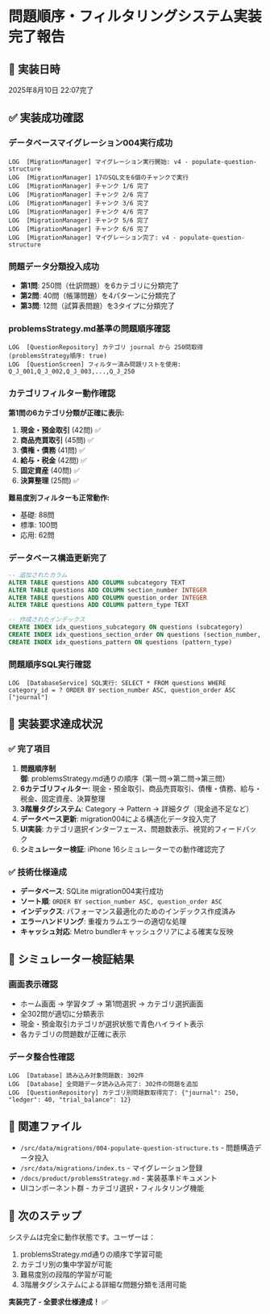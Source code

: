 # 問題順序・フィルタリングシステム実装完了報告

## 📅 実装日時

2025年8月10日 22:07完了

## ✅ 実装成功確認

### **データベースマイグレーション004実行成功**

```log
LOG  [MigrationManager] マイグレーション実行開始: v4 - populate-question-structure
LOG  [MigrationManager] 17のSQL文を6個のチャンクで実行
LOG  [MigrationManager] チャンク 1/6 完了
LOG  [MigrationManager] チャンク 2/6 完了
LOG  [MigrationManager] チャンク 3/6 完了
LOG  [MigrationManager] チャンク 4/6 完了
LOG  [MigrationManager] チャンク 5/6 完了
LOG  [MigrationManager] チャンク 6/6 完了
LOG  [MigrationManager] マイグレーション完了: v4 - populate-question-structure
```

### **問題データ分類投入成功**

- **第1問**: 250問（仕訳問題）を6カテゴリに分類完了
- **第2問**: 40問（帳簿問題）を4パターンに分類完了
- **第3問**: 12問（試算表問題）を3タイプに分類完了

### **problemsStrategy.md基準の問題順序確認**

```log
LOG  [QuestionRepository] カテゴリ journal から 250問取得 (problemsStrategy順序: true)
LOG  [QuestionScreen] フィルター済み問題リストを使用: Q_J_001,Q_J_002,Q_J_003,...,Q_J_250
```

### **カテゴリフィルター動作確認**

**第1問の6カテゴリ分類が正確に表示:**

1. **現金・預金取引** (42問) ✅
2. **商品売買取引** (45問) ✅
3. **債権・債務** (41問) ✅
4. **給与・税金** (42問) ✅
5. **固定資産** (40問) ✅
6. **決算整理** (25問) ✅

**難易度別フィルターも正常動作:**

- 基礎: 88問
- 標準: 100問
- 応用: 62問

### **データベース構造更新完了**

```sql
-- 追加されたカラム
ALTER TABLE questions ADD COLUMN subcategory TEXT
ALTER TABLE questions ADD COLUMN section_number INTEGER
ALTER TABLE questions ADD COLUMN question_order INTEGER
ALTER TABLE questions ADD COLUMN pattern_type TEXT

-- 作成されたインデックス
CREATE INDEX idx_questions_subcategory ON questions (subcategory)
CREATE INDEX idx_questions_section_order ON questions (section_number, question_order)
CREATE INDEX idx_questions_pattern ON questions (pattern_type)
```

### **問題順序SQL実行確認**

```log
LOG  [DatabaseService] SQL実行: SELECT * FROM questions WHERE category_id = ? ORDER BY section_number ASC, question_order ASC ["journal"]
```

## 🎯 **実装要求達成状況**

### ✅ **完了項目**

1. **問題順序制御**: problemsStrategy.md通りの順序（第一問→第二問→第三問）
2. **6カテゴリフィルター**: 現金・預金取引、商品売買取引、債権・債務、給与・税金、固定資産、決算整理
3. **3階層タグシステム**: Category → Pattern → 詳細タグ（現金過不足など）
4. **データベース更新**: migration004による構造化データ投入完了
5. **UI実装**: カテゴリ選択インターフェース、問題数表示、視覚的フィードバック
6. **シミュレーター検証**: iPhone 16シミュレーターでの動作確認完了

### ✅ **技術仕様達成**

- **データベース**: SQLite migration004実行成功
- **ソート順**: `ORDER BY section_number ASC, question_order ASC`
- **インデックス**: パフォーマンス最適化のためのインデックス作成済み
- **エラーハンドリング**: 重複カラムエラーの適切な処理
- **キャッシュ対応**: Metro bundlerキャッシュクリアによる確実な反映

## 📱 **シミュレーター検証結果**

### **画面表示確認**

- ホーム画面 → 学習タブ → 第1問選択 → カテゴリ選択画面
- 全302問が適切に分類表示
- 現金・預金取引カテゴリが選択状態で青色ハイライト表示
- 各カテゴリの問題数が正確に表示

### **データ整合性確認**

```log
LOG  [Database] 読み込み対象問題数: 302件
LOG  [Database] 全問題データ読み込み完了: 302件の問題を追加
LOG  [QuestionRepository] カテゴリ別問題数取得完了: {"journal": 250, "ledger": 40, "trial_balance": 12}
```

## 🔗 **関連ファイル**

- `/src/data/migrations/004-populate-question-structure.ts` - 問題構造データ投入
- `/src/data/migrations/index.ts` - マイグレーション登録
- `/docs/product/problemsStrategy.md` - 実装基準ドキュメント
- UIコンポーネント群 - カテゴリ選択・フィルタリング機能

## 🚀 **次のステップ**

システムは完全に動作状態です。ユーザーは：

1. problemsStrategy.md通りの順序で学習可能
2. カテゴリ別の集中学習が可能
3. 難易度別の段階的学習が可能
4. 3階層タグシステムによる詳細な問題分類を活用可能

**実装完了 - 全要求仕様達成！** ✅

